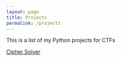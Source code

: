 ```yaml
---
layout: page
title: Projects
permalink: /projects
---
```


This is a list of my Python projects for CTFs

[Cipher Solver](https://github.com/Zacvr/CipherSolver)
